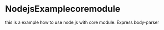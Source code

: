# NodejsExamplecoremodule
this is a example how to use node js with core module.
Express
body-parser
